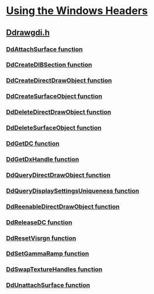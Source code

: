 # [Using the Windows Headers](../_winprog/index.md)
## [Ddrawgdi.h](index.md)
### [DdAttachSurface function](../ddrawgdi/nf-ddrawgdi-ddattachsurface.md)
### [DdCreateDIBSection function](../ddrawgdi/nf-ddrawgdi-ddcreatedibsection.md)
### [DdCreateDirectDrawObject function](../ddrawgdi/nf-ddrawgdi-ddcreatedirectdrawobject.md)
### [DdCreateSurfaceObject function](../ddrawgdi/nf-ddrawgdi-ddcreatesurfaceobject.md)
### [DdDeleteDirectDrawObject function](../ddrawgdi/nf-ddrawgdi-dddeletedirectdrawobject.md)
### [DdDeleteSurfaceObject function](../ddrawgdi/nf-ddrawgdi-dddeletesurfaceobject.md)
### [DdGetDC function](../ddrawgdi/nf-ddrawgdi-ddgetdc.md)
### [DdGetDxHandle function](../ddrawgdi/nf-ddrawgdi-ddgetdxhandle.md)
### [DdQueryDirectDrawObject function](../ddrawgdi/nf-ddrawgdi-ddquerydirectdrawobject.md)
### [DdQueryDisplaySettingsUniqueness function](../ddrawgdi/nf-ddrawgdi-ddquerydisplaysettingsuniqueness.md)
### [DdReenableDirectDrawObject function](../ddrawgdi/nf-ddrawgdi-ddreenabledirectdrawobject.md)
### [DdReleaseDC function](../ddrawgdi/nf-ddrawgdi-ddreleasedc.md)
### [DdResetVisrgn function](../ddrawgdi/nf-ddrawgdi-ddresetvisrgn.md)
### [DdSetGammaRamp function](../ddrawgdi/nf-ddrawgdi-ddsetgammaramp.md)
### [DdSwapTextureHandles function](../ddrawgdi/nf-ddrawgdi-ddswaptexturehandles.md)
### [DdUnattachSurface function](../ddrawgdi/nf-ddrawgdi-ddunattachsurface.md)
